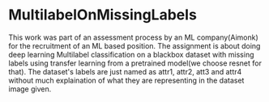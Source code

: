 # MultilabelOnMissingLabels
This work was part of an assessment process by an ML company(Aimonk) for the recruitment of an ML based position. The assignment is about doing deep learning Multilabel classification on a blackbox dataset with missing labels using transfer learning from a pretrained model(we choose resnet for that). The dataset's labels are just named as attr1, attr2, att3 and attr4 without much explaination of what they are representing in the dataset image given.
